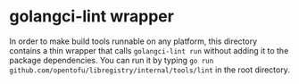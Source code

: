 # golangci-lint wrapper

In order to make build tools runnable on any platform, this directory contains a thin wrapper that calls `golangci-lint run` without adding it to the package dependencies. You can run it by typing `go run github.com/opentofu/libregistry/internal/tools/lint` in the root directory.